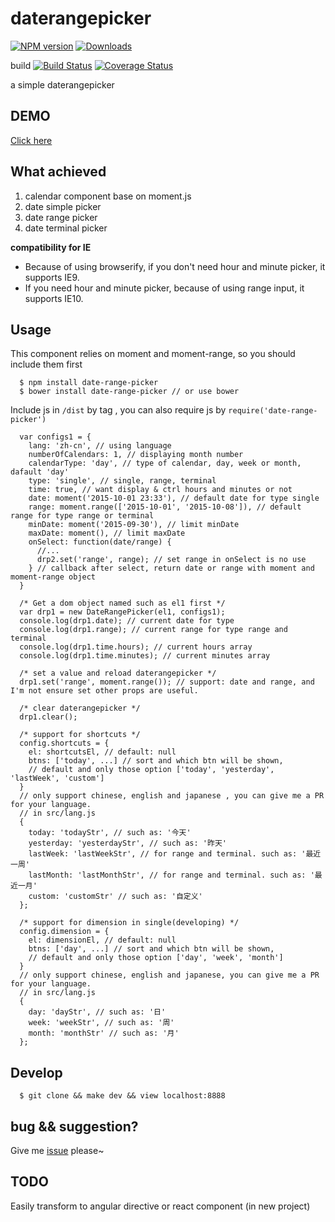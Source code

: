 daterangepicker
=========

[![NPM version](https://img.shields.io/npm/v/date-range-picker.svg)](https://www.npmjs.com/package/date-range-picker) [![Downloads](https://img.shields.io/npm/dm/date-range-picker.svg)](http://badge.fury.io/js/date-range-picker)

build [![Build Status](https://travis-ci.org/ElemeFE/daterangepicker.svg)](https://travis-ci.org/ElemeFE/daterangepicker) [![Coverage Status](https://img.shields.io/coveralls/ElemeFE/daterangepicker.svg)](https://coveralls.io/r/ElemeFE/daterangepicker/)

a simple daterangepicker

## DEMO
[Click here](http://elemefe.github.io/daterangepicker/)

## What achieved 
1. calendar component base on moment.js
2. date simple picker
3. date range picker
4. date terminal picker

**compatibility for IE**

* Because of using browserify, if you don't need hour and minute picker, it supports IE9.
* If you need hour and minute picker, because of using range input, it supports IE10.

## Usage

This component relies on moment and moment-range, so you should include them first

      $ npm install date-range-picker
      $ bower install date-range-picker // or use bower

Include js in `/dist` by tag , you can also require js by `require('date-range-picker')`


      var configs1 = {
        lang: 'zh-cn', // using language
        numberOfCalendars: 1, // displaying month number
        calendarType: 'day', // type of calendar, day, week or month, dafault 'day'
        type: 'single', // single, range, terminal
        time: true, // want display & ctrl hours and minutes or not
        date: moment('2015-10-01 23:33'), // default date for type single
        range: moment.range(['2015-10-01', '2015-10-08']), // default range for type range or terminal
        minDate: moment('2015-09-30'), // limit minDate
        maxDate: moment(), // limit maxDate
        onSelect: function(date/range) {
          //...
          drp2.set('range', range); // set range in onSelect is no use
        } // callback after select, return date or range with moment and moment-range object
      }

      /* Get a dom object named such as el1 first */
      var drp1 = new DateRangePicker(el1, configs1);
      console.log(drp1.date); // current date for type
      console.log(drp1.range); // current range for type range and terminal
      console.log(drp1.time.hours); // current hours array
      console.log(drp1.time.minutes); // current minutes array

      /* set a value and reload daterangepicker */
      drp1.set('range', moment.range()); // support: date and range, and I'm not ensure set other props are useful. 
      
      /* clear daterangepicker */
      drp1.clear();

      /* support for shortcuts */
      config.shortcuts = {
        el: shortcutsEl, // default: null
        btns: ['today', ...] // sort and which btn will be shown, 
        // default and only those option ['today', 'yesterday', 'lastWeek', 'custom']
      }
      // only support chinese, english and japanese , you can give me a PR for your language.
      // in src/lang.js
      {
        today: 'todayStr', // such as: '今天'
        yesterday: 'yesterdayStr', // such as: '昨天'
        lastWeek: 'lastWeekStr', // for range and terminal. such as: '最近一周'
        lastMonth: 'lastMonthStr', // for range and terminal. such as: '最近一月'
        custom: 'customStr' // such as: '自定义'
      };

      /* support for dimension in single(developing) */
      config.dimension = {
        el: dimensionEl, // default: null
        btns: ['day', ...] // sort and which btn will be shown, 
        // default and only those option ['day', 'week', 'month']
      }
      // only support chinese, english and japanese, you can give me a PR for your language.
      // in src/lang.js
      {
        day: 'dayStr', // such as: '日'
        week: 'weekStr', // such as: '周'
        month: 'monthStr' // such as: '月'
      };


## Develop

      $ git clone && make dev && view localhost:8888

## bug && suggestion?
Give me [issue](https://github.com/ElemeFE/daterangepicker/issues/new) please~

## TODO

Easily transform to angular directive or react component (in new project)
